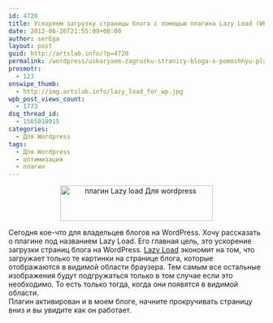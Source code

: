 ```yaml
---
id: 4720
title: Ускоряем загрузку страницы блога с помощью плагина Lazy Load (WP)
date: 2012-06-26T21:55:09+00:00
author: serEga
layout: post
guid: http://artslab.info/?p=4720
permalink: /wordpress/uskoryaem-zagruzku-stranicy-bloga-s-pomoshhyu-plagina-lazy-load-wp/
prosmotr:
  - 123
onswipe_thumb:
  - http://img.artslab.info/lazy_load_for_wp.jpg
wpb_post_views_count:
  - 1773
dsq_thread_id:
  - 1565018915
categories:
  - Для Wordpress
tags:
  - Для Wordpress
  - оптимизация
  - плагин
---
```

<center>
  <a href="http://img.artslab.info/lazy_load_for_wp.jpg"><img src="http://img.artslab.info/lazy_load_for_wp-300x70.jpg" alt="плагин Lazy load Для wordpress" title="lazy_load_for_wp" width="300" height="70" class="aligncenter size-medium wp-image-4721" srcset="http://img.artslab.info/lazy_load_for_wp-300x70.jpg 300w, http://img.artslab.info/lazy_load_for_wp.jpg 790w" sizes="(max-width: 300px) 100vw, 300px" /></a>
</center>

Сегодня кое-что для владельцев блогов на WordPress. Хочу рассказать о плагине под названием Lazy Load. Его главная цель, это ускорение загрузки страниц блога на WordPress. [Lazy Load](http://wordpress.org/extend/plugins/lazy-load/) экономит на том, что загружает только те картинки на странице блога, которые отображаются в видимой области браузера. Тем самым все остальные изображения будут подгружаться только в том случае если это необходимо. То есть только тогда, когда они появятся в видимой области.    
Плагин активирован и в моем блоге, начните прокручивать страницу вниз и вы увидите как он работает.